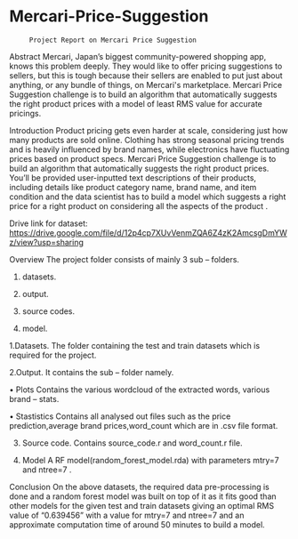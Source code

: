 # Mercari-Price-Suggestion
         Project Report on Mercari Price Suggestion

Abstract
Mercari, Japan’s biggest community-powered shopping app, knows this problem deeply. They would like to offer pricing suggestions to sellers, but this is tough because their sellers are enabled to put just about anything, or any bundle of things, on Mercari's marketplace.
Mercari Price Suggestion challenge is to build an algorithm that automatically suggests the right product prices with a model of least RMS value for accurate pricings.


Introduction
Product pricing gets even harder at scale, considering just how many products are sold online. Clothing has strong seasonal pricing trends and is heavily influenced by brand names, while electronics have fluctuating prices based on product specs.
Mercari Price Suggestion challenge is to build an algorithm that automatically suggests the right product prices. You’ll be provided user-inputted text descriptions of their products, including details like product category name, brand name, and item condition and the data scientist has to build a model which suggests a right price for a right product on considering all the aspects of the product .

Drive link for dataset: https://drive.google.com/file/d/12p4cp7XUvVenmZQA6Z4zK2AmcsgDmYWz/view?usp=sharing
 
Overview
The project folder consists of mainly 3 sub – folders.

1. datasets.

2. output.

3. source codes.

4. model.

1.Datasets.
The folder containing the test and train datasets which is required for the project.

2.Output.
It contains the sub – folder namely.

• Plots
Contains the various wordcloud of the extracted words, various brand – stats. 

• Stastistics
Contains all analysed out files such as the price prediction,average brand prices,word_count which are in .csv file format.

3. Source code.
Contains source_code.r and word_count.r file.

4. Model
A RF model(random_forest_model.rda) with parameters mtry=7 and ntree=7 .

Conclusion
On the above datasets, the required data pre-processing is done and a random forest model was built on top of it as it fits good than other models for the given test and train datasets giving an optimal RMS value of “0.639456” with a value for mtry=7 and ntree=7 and an approximate computation time of around 50 minutes to build a model.




